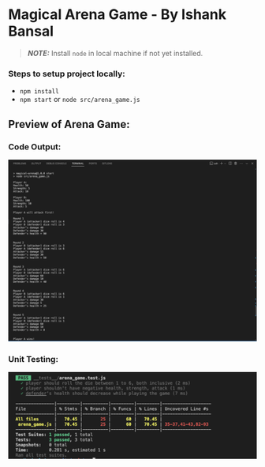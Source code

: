 # Magical Arena Game - By Ishank Bansal

> **_NOTE:_** Install `node` in local machine if not yet installed.

### Steps to setup project locally:
- `npm install`
- `npm start` or `node src/arena_game.js`

## Preview of Arena Game:

### Code Output:

<img src="readme_images/code_output.png">

### Unit Testing:

<img src="readme_images/test_coverage.png">